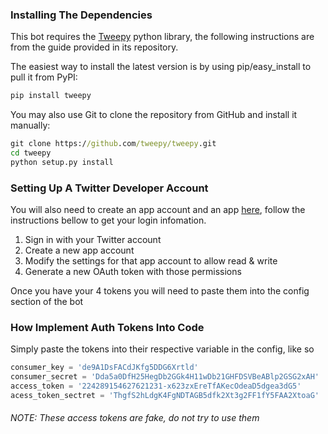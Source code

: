 ### Installing The Dependencies
This bot requires the [Tweepy](https://github.com/tweepy/tweepy) python library, the following instructions are from the guide provided in its repository.

The easiest way to install the latest version is by using pip/easy_install to pull it from PyPI:
```cmd
pip install tweepy
```
You may also use Git to clone the repository from GitHub and install it manually:
```cmd
git clone https://github.com/tweepy/tweepy.git
cd tweepy
python setup.py install
```

### Setting Up A Twitter Developer Account

You will also need to create an app account and an app [here](https://apps.twitter.com/), follow the instructions bellow to get your login infomation.
1. Sign in with your Twitter account
2. Create a new app account
3. Modify the settings for that app account to allow read & write
4. Generate a new OAuth token with those permissions

Once you have your 4 tokens you will need to paste them into the config section of the bot

### How Implement Auth Tokens Into Code
Simply paste the tokens into their respective variable in the config, like so

```python
consumer_key = 'de9A1DsFACdJKfg5DDG6Xrtld'
consumer_secret = 'Dda5a0DfH25HegDb2GGk4H11wDb21GHFDSVBeABlp2GSG2xAH'
access_token = '224289154627621231-x623zxEreTfAKecOdeaD5dgea3dG5'
acess_token_sectret = 'ThgfS2hLdgK4FgNDTAGB5dfk2Xt3g2FF1fY5FAA2XtoaG'
```
###### NOTE: These access tokens are fake, do not try to use them
